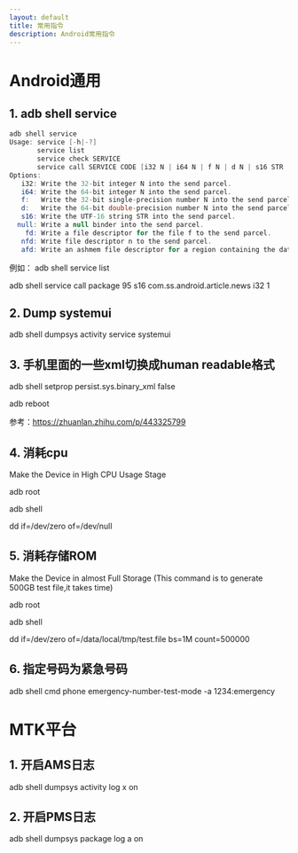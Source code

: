 ```yaml
---
layout: default
title: 常用指令
description: Android常用指令
---
```

# Android通用
## 1. adb shell service


```java
adb shell service
Usage: service [-h|-?]
       service list
       service check SERVICE
       service call SERVICE CODE [i32 N | i64 N | f N | d N | s16 STR | null | fd f | nfd n | afd f ] ...
Options:
   i32: Write the 32-bit integer N into the send parcel.
   i64: Write the 64-bit integer N into the send parcel.
   f:   Write the 32-bit single-precision number N into the send parcel.
   d:   Write the 64-bit double-precision number N into the send parcel.
   s16: Write the UTF-16 string STR into the send parcel.
  null: Write a null binder into the send parcel.
    fd: Write a file descriptor for the file f to the send parcel.
   nfd: Write file descriptor n to the send parcel.
   afd: Write an ashmem file descriptor for a region containing the data from file f to the send parcel.
```

例如：
adb shell service list

adb shell service call package 95 s16 com.ss.android.article.news i32 1


## 2. Dump systemui
adb shell dumpsys activity service systemui

## 3. 手机里面的一些xml切换成human readable格式
adb shell setprop persist.sys.binary_xml false

adb reboot

参考：https://zhuanlan.zhihu.com/p/443325799


## 4. 消耗cpu
Make the Device in High CPU Usage Stage

adb root

adb shell

dd if=/dev/zero  of=/dev/null

## 5. 消耗存储ROM
Make the Device in almost Full Storage (This command is to generate 500GB test file,it takes time)

adb root

adb shell

dd if=/dev/zero of=/data/local/tmp/test.file bs=1M count=500000


## 6. 指定号码为紧急号码
adb shell cmd phone emergency-number-test-mode -a 1234:emergency

# MTK平台
## 1. 开启AMS日志
adb shell dumpsys activity log x on

## 2. 开启PMS日志
adb shell dumpsys package log a on
